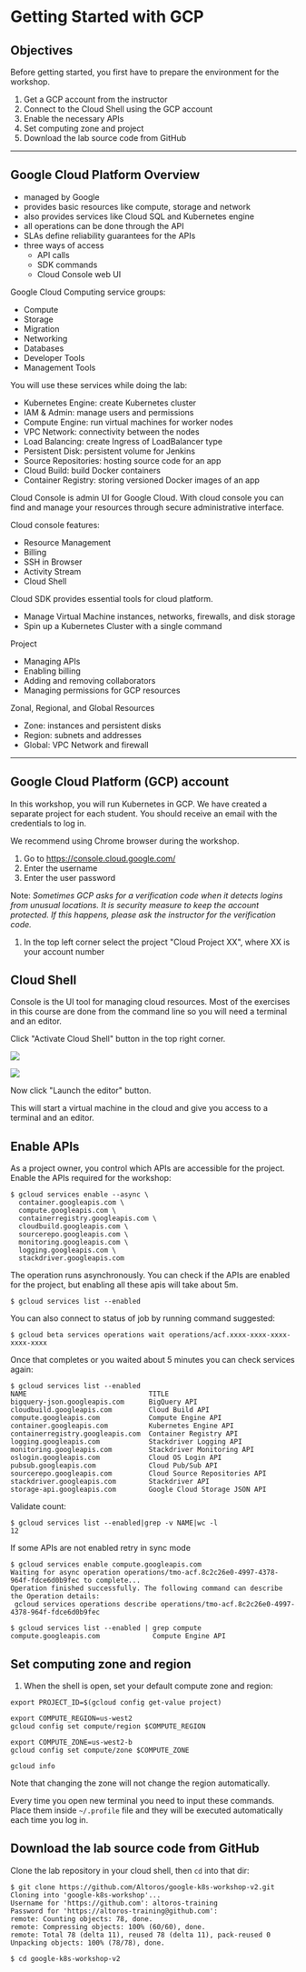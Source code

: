 # Getting Started with GCP

## Objectives

Before getting started, you first have to prepare the environment for the workshop.

1. Get a GCP account from the instructor
1. Connect to the Cloud Shell using the GCP account
1. Enable the necessary APIs
1. Set computing zone and project
1. Download the lab source code from GitHub

---

## Google Cloud Platform Overview

- managed by Google
- provides basic resources like compute, storage and network
- also provides services like Cloud SQL and Kubernetes engine
- all operations can be done through the API
- SLAs define reliability guarantees for the APIs
- three ways of access
  - API calls
  - SDK commands
  - Cloud Console web UI

Google Cloud Computing service groups:

- Compute
- Storage
- Migration
- Networking
- Databases
- Developer Tools
- Management Tools

You will use these services while doing the lab:

- Kubernetes Engine: create Kubernetes cluster
- IAM & Admin: manage users and permissions
- Compute Engine: run virtual machines for worker nodes
- VPC Network: connectivity between the nodes
- Load Balancing: create Ingress of LoadBalancer type
- Persistent Disk: persistent volume for Jenkins
- Source Repositories: hosting source code for an app
- Cloud Build: build Docker containers
- Container Registry: storing versioned Docker images of an app

Cloud Console is admin UI for Google Cloud. With cloud console you can find and manage your resources through secure administrative interface.

Cloud console features:

- Resource Management
- Billing
- SSH in Browser
- Activity Stream
- Cloud Shell

Cloud SDK provides essential tools for cloud platform.

- Manage Virtual Machine instances, networks, firewalls, and disk storage
- Spin up a Kubernetes Cluster with a single command

Project

- Managing APIs
- Enabling billing
- Adding and removing collaborators
- Managing permissions for GCP resources

Zonal, Regional, and Global Resources

- Zone: instances and persistent disks
- Region: subnets and addresses
- Global: VPC Network and firewall

---

## Google Cloud Platform (GCP) account

In this workshop, you will run Kubernetes in GCP. We have created a separate project for each student. You should receive an email with the credentials to log in.

We recommend using Chrome browser during the workshop.

1. Go to https://console.cloud.google.com/
1. Enter the username
1. Enter the user password

  Note: *Sometimes GCP asks for a verification code when it detects logins from unusual locations. It is security measure to keep the account protected. If this happens, please ask the instructor for the verification code.*

1. In the top left corner select the project "Cloud Project XX", where XX is your account number

## Cloud Shell

Console is the UI tool for managing cloud resources. Most of the exercises in this course are done from the command line so you will need a terminal and an editor.

Click "Activate Cloud Shell" button in the top right corner.

  ![](docs/img/cloud-shell.png)

  ![](docs/img/cloud-shell-prompt.png)

Now click "Launch the editor" button.

This will start a virtual machine in the cloud and give you access to a terminal and an editor.

## Enable APIs

As a project owner, you control which APIs are accessible for the project. Enable the APIs required for the workshop:

```
$ gcloud services enable --async \
  container.googleapis.com \
  compute.googleapis.com \
  containerregistry.googleapis.com \
  cloudbuild.googleapis.com \
  sourcerepo.googleapis.com \
  monitoring.googleapis.com \
  logging.googleapis.com \
  stackdriver.googleapis.com
```

The operation runs asynchronously. You can check if the APIs are enabled for the project, but enabling all these apis will take about 5m.

```
$ gcloud services list --enabled
```

You can also connect to status of job by running command suggested:

```
$ gcloud beta services operations wait operations/acf.xxxx-xxxx-xxxx-xxxx-xxxx
```

Once that completes or you waited about 5 minutes you can check services again:

```
$ gcloud services list --enabled
NAME                              TITLE
bigquery-json.googleapis.com      BigQuery API
cloudbuild.googleapis.com         Cloud Build API
compute.googleapis.com            Compute Engine API
container.googleapis.com          Kubernetes Engine API
containerregistry.googleapis.com  Container Registry API
logging.googleapis.com            Stackdriver Logging API
monitoring.googleapis.com         Stackdriver Monitoring API
oslogin.googleapis.com            Cloud OS Login API
pubsub.googleapis.com             Cloud Pub/Sub API
sourcerepo.googleapis.com         Cloud Source Repositories API
stackdriver.googleapis.com        Stackdriver API
storage-api.googleapis.com        Google Cloud Storage JSON API
```

Validate count:

```
$ gcloud services list --enabled|grep -v NAME|wc -l
12
```

If some APIs are not enabled retry in sync mode

```
$ gcloud services enable compute.googleapis.com
Waiting for async operation operations/tmo-acf.8c2c26e0-4997-4378-964f-fdce6d0b9fec to complete...
Operation finished successfully. The following command can describe the Operation details:
 gcloud services operations describe operations/tmo-acf.8c2c26e0-4997-4378-964f-fdce6d0b9fec
```

```
$ gcloud services list --enabled | grep compute
compute.googleapis.com             Compute Engine API
```

Set computing zone and region
-----------------------------

1. When the shell is open, set your default compute zone and region:

```shell
export PROJECT_ID=$(gcloud config get-value project)

export COMPUTE_REGION=us-west2
gcloud config set compute/region $COMPUTE_REGION

export COMPUTE_ZONE=us-west2-b
gcloud config set compute/zone $COMPUTE_ZONE

gcloud info
```

Note that changing the zone will not change the region automatically.

Every time you open new terminal you need to input these commands. Place them inside `~/.profile` file and they will be executed automatically each time you log in.

## Download the lab source code from GitHub

Clone the lab repository in your cloud shell, then `cd` into that dir:

  ```
  $ git clone https://github.com/Altoros/google-k8s-workshop-v2.git
  Cloning into 'google-k8s-workshop'...
  Username for 'https://github.com': altoros-training
  Password for 'https://altoros-training@github.com':
  remote: Counting objects: 78, done.
  remote: Compressing objects: 100% (60/60), done.
  remote: Total 78 (delta 11), reused 78 (delta 11), pack-reused 0
  Unpacking objects: 100% (78/78), done.

  $ cd google-k8s-workshop-v2
  ```

